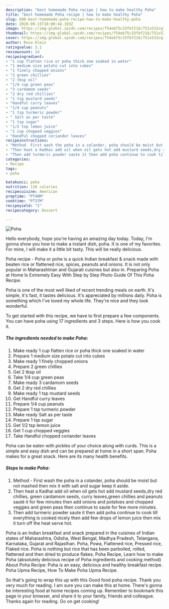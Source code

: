 ```yaml
---
description: "best homemade Poha recipe | how to make healthy Poha"
title: "best homemade Poha recipe | how to make healthy Poha"
slug: 600-best-homemade-poha-recipe-how-to-make-healthy-poha
date: 2020-09-15T10:00:44.193Z
image: https://img-global.cpcdn.com/recipes/f54eb75c33fbf216/751x532cq70/poha-recipe-main-photo.jpg
thumbnail: https://img-global.cpcdn.com/recipes/f54eb75c33fbf216/751x532cq70/poha-recipe-main-photo.jpg
cover: https://img-global.cpcdn.com/recipes/f54eb75c33fbf216/751x532cq70/poha-recipe-main-photo.jpg
author: Rosa Klein
ratingvalue: 3.1
reviewcount: 14
recipeingredient:
- "1 cup flatten rice or poha thick one soaked in water"
- "1 medium size potato cut into cubes"
- "1 finely chopped onions"
- "2 green chillies"
- "2 tbsp oil"
- "1/4 cup green peas"
- "3 cardamom seeds"
- "2 dry red chillies"
- "1 tsp mustard seeds"
- "Handful curry leaves"
- "1/4 cup peanuts"
- "1 tsp turmeric powder"
- " Salt as per taste"
- "1 tsp sugar"
- "1/2 tsp lemon juice"
- "1 cup chopped veggies"
- "Handful chopped coriander leaves"
recipeinstructions:
- "Method  First wash the poha in a colander, poha should be moist but not mashed then mix it with salt and sugar keep it aside."
- "Then heat a Kadhai add oil when oil gets hot add mustard seeds,dry red chillies, green cardamom seeds, curry leaves,green chillies and peanuts sauté it for few minutes then add onions and potatoes and chopped veggies and green peas then continue to saute for few more minutes."
- "Then add turmeric powder saute it then add poha continue to cook till everything is cooked nicely then add few drops of lemon juice then mix it turn off the heat serve hot."
categories:
- Recipe
tags:
- poha

katakunci: poha 
nutrition: 116 calories
recipecuisine: American
preptime: "PT40M"
cooktime: "PT37M"
recipeyield: "2"
recipecategory: Dessert

---
```



![Poha](https://img-global.cpcdn.com/recipes/f54eb75c33fbf216/751x532cq70/poha-recipe-main-photo.jpg)

Hello everybody, hope you're having an amazing day today. Today, I'm gonna show you how to make a instant dish, poha. It is one of my favorites. For mine, I will make it a little bit tasty. This will be really delicious.

Poha recipe - Poha or pohe is a quick Indian breakfast &amp; snack made with beaten rice or flattened rice, spices, peanuts and onions. It is not only popular in Maharashtrian and Gujarati cuisines but also in. Preparing Poha at Home Is Extremely Easy With Step by Step Photo Guide Of This Poha Recipe.

Poha is one of the most well liked of recent trending meals on earth. It's simple, it's fast, it tastes delicious. It's appreciated by millions daily. Poha is something which I've loved my whole life. They're nice and they look wonderful.


To get started with this recipe, we have to first prepare a few components. You can have poha using 17 ingredients and 3 steps. Here is how you cook it.

<!--inarticleads1-->

##### The ingredients needed to make Poha:

1. Make ready 1 cup flatten rice or poha thick one soaked in water
1. Prepare 1 medium size potato cut into cubes
1. Make ready 1 finely chopped onions
1. Prepare 2 green chillies
1. Get 2 tbsp oil
1. Take 1/4 cup green peas
1. Make ready 3 cardamom seeds
1. Get 2 dry red chillies
1. Make ready 1 tsp mustard seeds
1. Get Handful curry leaves
1. Prepare 1/4 cup peanuts
1. Prepare 1 tsp turmeric powder
1. Make ready  Salt as per taste
1. Prepare 1 tsp sugar
1. Get 1/2 tsp lemon juice
1. Get 1 cup chopped veggies
1. Take Handful chopped coriander leaves


Poha can be eaten with pickles of your choice along with curds. This is a simple and easy dish and can be prepared at home in a short span. Poha makes for a great snack. Here are its many health benefits. 

<!--inarticleads2-->

##### Steps to make Poha:

1. Method  - First wash the poha in a colander, poha should be moist but not mashed then mix it with salt and sugar keep it aside.
1. Then heat a Kadhai add oil when oil gets hot add mustard seeds,dry red chillies, green cardamom seeds, curry leaves,green chillies and peanuts sauté it for few minutes then add onions and potatoes and chopped veggies and green peas then continue to saute for few more minutes.
1. Then add turmeric powder saute it then add poha continue to cook till everything is cooked nicely then add few drops of lemon juice then mix it turn off the heat serve hot.


Poha is an Indian breakfast and snack prepared in the cuisines of Indian states of Maharashtra, Odisha, West Bengal, Madhya Pradesh, Telangana, Karnataka, Gujarat and Rajasthan. Poha, Powa, Flattened rice, Pressed rice, Flaked rice. Poha is nothing but rice that has been parboiled, rolled, flattened and then dried to produce flakes. Poha Recipe, Learn how to make Poha (absolutely delicious recipe of Poha ingredients and cooking method) About Poha Recipe: Poha is an easy, delicious and healthy breakfast recipe. Poha Upma Recipe, How To Make Poha Upma Recipe. 

So that's going to wrap this up with this Good food poha recipe. Thank you very much for reading. I am sure you can make this at home. There's gonna be interesting food at home recipes coming up. Remember to bookmark this page in your browser, and share it to your family, friends and colleague. Thanks again for reading. Go on get cooking!
